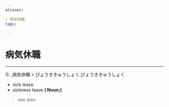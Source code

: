 ```yaml
---
aliases:
    
- 病気休職
tags:
    
---
```


# 病気休職
---
1).
,病気休職 > びょうききゅうしょく,びょうききゅうしょく

- sick leave
- sickness leave
**( Noun;)**
> see also: 
            